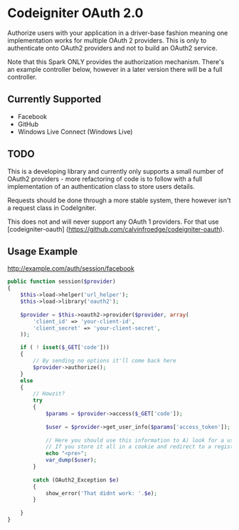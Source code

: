 # Codeigniter OAuth 2.0

Authorize users with your application in a driver-base fashion meaning one implementation works for multiple OAuth 2 providers. This is only to authenticate onto OAuth2 providers and not to build an OAuth2 service.

Note that this Spark ONLY provides the authorization mechanism. There's an example controller below, however in a later version there will be a full controller.

## Currently Supported

- Facebook
- GitHub
- Windows Live Connect (Windows Live)

## TODO

This is a developing library and currently only supports a small number of OAuth2 providers - more refactoring of code is to follow with a full implementation of an authentication class to store users details.

Requests should be done through a more stable system, there however isn't a request class in CodeIgniter.

This does not and will never support any OAuth 1 providers. For that use [codeigniter-oauth] (https://github.com/calvinfroedge/codeigniter-oauth).

## Usage Example

http://example.com/auth/session/facebook

```php
public function session($provider)
{
	$this->load->helper('url_helper');
	$this->load->library('oauth2');
	
	$provider = $this->oauth2->provider($provider, array(
		'client_id' => 'your-client-id',
		'client_secret' => 'your-client-secret',
	));

	if ( ! isset($_GET['code']))
	{
		// By sending no options it'll come back here
		$provider->authorize();
	}
	else
	{
		// Howzit?
		try
		{
			$params = $provider->access($_GET['code']);
			
			$user = $provider->get_user_info($params['access_token']);
			
			// Here you should use this information to A) look for a user B) help a new user sign up with existing data.
			// If you store it all in a cookie and redirect to a registration page this is crazy-simple.
			echo "<pre>";
			var_dump($user);
		}
		
		catch (OAuth2_Exception $e)
		{
			show_error('That didnt work: '.$e);
		}
		
	}
}
```
